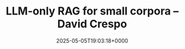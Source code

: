 ---
title: LLM-only RAG for small corpora – David Crespo
slug: 20250505T190318
date: 2025-05-05T19:03:18+0000
params:
  url: https://crespo.business/posts/llm-only-rag/
tags:
- llm
- rag
- ai
- to-read
---